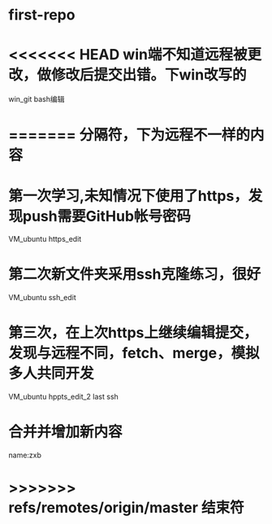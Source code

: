# first-repo
# <<<<<<< HEAD win端不知道远程被更改，做修改后提交出错。下win改写的
win_git bash编辑
# ======= 分隔符，下为远程不一样的内容
# 第一次学习,未知情况下使用了https，发现push需要GitHub帐号密码
VM_ubuntu https_edit
# 第二次新文件夹采用ssh克隆练习，很好
VM_ubuntu ssh_edit
# 第三次，在上次https上继续编辑提交，发现与远程不同，fetch、merge，模拟多人共同开发
VM_ubuntu hppts_edit_2 last ssh
# 合并并增加新内容
name:zxb

# >>>>>>> refs/remotes/origin/master 结束符
